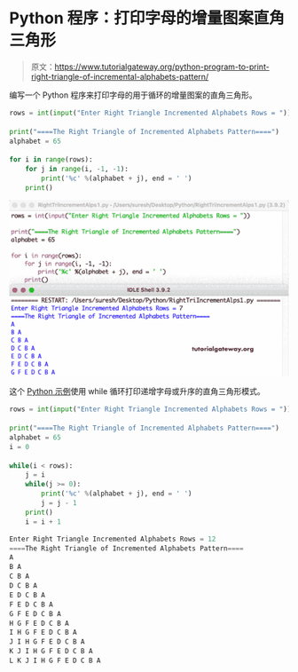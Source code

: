 # Python 程序：打印字母的增量图案直角三角形

> 原文：<https://www.tutorialgateway.org/python-program-to-print-right-triangle-of-incremental-alphabets-pattern/>

编写一个 Python 程序来打印字母的用于循环的增量图案的直角三角形。

```py
rows = int(input("Enter Right Triangle Incremented Alphabets Rows = "))

print("====The Right Triangle of Incremented Alphabets Pattern====")
alphabet = 65

for i in range(rows):
    for j in range(i, -1, -1):
        print('%c' %(alphabet + j), end = ' ')
    print()
```

![Python Program to Print Right Triangle of Incremental Alphabets Pattern](img/dfd590fb67d50585e2d8ba9c01827899.png)

这个 [Python 示例](https://www.tutorialgateway.org/python-programming-examples/)使用 while 循环打印递增字母或升序的直角三角形模式。

```py
rows = int(input("Enter Right Triangle Incremented Alphabets Rows = "))

print("====The Right Triangle of Incremented Alphabets Pattern====")
alphabet = 65
i = 0

while(i < rows):
    j = i
    while(j >= 0):
        print('%c' %(alphabet + j), end = ' ')
        j = j - 1
    print()
    i = i + 1
```

```py
Enter Right Triangle Incremented Alphabets Rows = 12
====The Right Triangle of Incremented Alphabets Pattern====
A 
B A 
C B A 
D C B A 
E D C B A 
F E D C B A 
G F E D C B A 
H G F E D C B A 
I H G F E D C B A 
J I H G F E D C B A 
K J I H G F E D C B A 
L K J I H G F E D C B A 
```